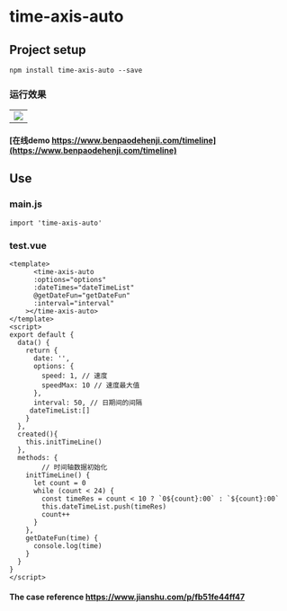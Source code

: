 # time-axis-auto


## Project setup
```
npm install time-axis-auto --save
```
### 运行效果
<table>
    <tr>
        <td ><center><img src="./public/test.gif" ></center></td>
    </tr>
</table>

####  [在线demo https://www.benpaodehenji.com/timeline](https://www.benpaodehenji.com/timeline)

## Use 
### main.js 
```
import 'time-axis-auto'
```

### test.vue

```
<template>
      <time-axis-auto
      :options="options"
      :dateTimes="dateTimeList"
      @getDateFun="getDateFun"
      :interval="interval"
    ></time-axis-auto>
</template>
<script>
export default {
  data() {
    return {
      date: '',
      options: {
        speed: 1, // 速度
        speedMax: 10 // 速度最大值
      },
      interval: 50, // 日期间的间隔
     dateTimeList:[]
    }
  },
  created(){
    this.initTimeLine()
  },
  methods: {
        // 时间轴数据初始化
    initTimeLine() {
      let count = 0
      while (count < 24) {
        const timeRes = count < 10 ? `0${count}:00` : `${count}:00`
        this.dateTimeList.push(timeRes)
        count++
      }
    },
    getDateFun(time) {
      console.log(time)
    }
  }
}
</script>
```



#### The case reference https://www.jianshu.com/p/fb51fe44ff47